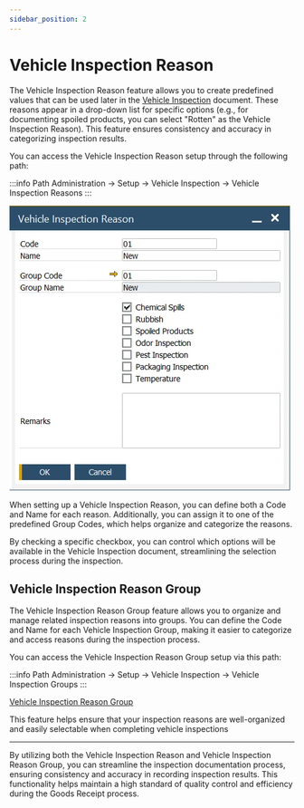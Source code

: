 ```yaml
---
sidebar_position: 2
---
```


# Vehicle Inspection Reason

The Vehicle Inspection Reason feature allows you to create predefined values that can be used later in the [Vehicle Inspection](../vehicle-inpection/overview.md) document. These reasons appear in a drop-down list for specific options (e.g., for documenting spoiled products, you can select "Rotten" as the Vehicle Inspection Reason). This feature ensures consistency and accuracy in categorizing inspection results.

You can access the Vehicle Inspection Reason setup through the following path:

:::info Path
    Administration → Setup → Vehicle Inspection → Vehicle Inspection Reasons
:::

![Vehicle Inspection Reason](./media/vehicle-inspection-reason/vehicle-inspection-reason.webp)

When setting up a Vehicle Inspection Reason, you can define both a Code and Name for each reason. Additionally, you can assign it to one of the predefined Group Codes, which helps organize and categorize the reasons.

By checking a specific checkbox, you can control which options will be available in the Vehicle Inspection document, streamlining the selection process during the inspection.

## Vehicle Inspection Reason Group

The Vehicle Inspection Reason Group feature allows you to organize and manage related inspection reasons into groups. You can define the Code and Name for each Vehicle Inspection Group, making it easier to categorize and access reasons during the inspection process.

You can access the Vehicle Inspection Reason Group setup via this path:

:::info Path
    Administration → Setup → Vehicle Inspection → Vehicle Inspection Groups
:::

[Vehicle Inspection Reason Group](./media/vehicle-inspection-reason/vehicle-inspection-reason-group.webp)

This feature helps ensure that your inspection reasons are well-organized and easily selectable when completing vehicle inspections

---
By utilizing both the Vehicle Inspection Reason and Vehicle Inspection Reason Group, you can streamline the inspection documentation process, ensuring consistency and accuracy in recording inspection results. This functionality helps maintain a high standard of quality control and efficiency during the Goods Receipt process.
